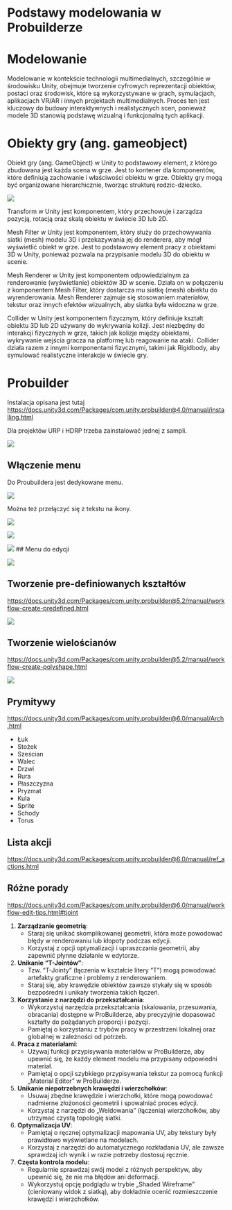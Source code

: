 # Podstawy modelowania w Probuilderze


# Modelowanie

Modelowanie w kontekście technologii multimedialnych, szczególnie w
środowisku Unity, obejmuje tworzenie cyfrowych reprezentacji obiektów,
postaci oraz środowisk, które są wykorzystywane w grach, symulacjach,
aplikacjach VR/AR i innych projektach multimedialnych. Proces ten jest
kluczowy do budowy interaktywnych i realistycznych scen, ponieważ modele
3D stanowią podstawę wizualną i funkcjonalną tych aplikacji.

# Obiekty gry (ang. gameobject)

Obiekt gry (ang. GameObject) w Unity to podstawowy element, z którego
zbudowana jest każda scena w grze. Jest to kontener dla komponentów,
które definiują zachowanie i właściwości obiektu w grze. Obiekty gry
mogą być organizowane hierarchicznie, tworząc strukturę rodzic-dziecko.

![](images/p4.png)

Transform w Unity jest komponentem, który przechowuje i zarządza
pozycją, rotacją oraz skalą obiektu w świecie 3D lub 2D.

Mesh Filter w Unity jest komponentem, który służy do przechowywania
siatki (mesh) modelu 3D i przekazywania jej do renderera, aby mógł
wyświetlić obiekt w grze. Jest to podstawowy element pracy z obiektami
3D w Unity, ponieważ pozwala na przypisanie modelu 3D do obiektu w
scenie.

Mesh Renderer w Unity jest komponentem odpowiedzialnym za renderowanie
(wyświetlanie) obiektów 3D w scenie. Działa on w połączeniu z
komponentem Mesh Filter, który dostarcza mu siatkę (mesh) obiektu do
wyrenderowania. Mesh Renderer zajmuje się stosowaniem materiałów,
tekstur oraz innych efektów wizualnych, aby siatka była widoczna w grze.

Collider w Unity jest komponentem fizycznym, który definiuje kształt
obiektu 3D lub 2D używany do wykrywania kolizji. Jest niezbędny do
interakcji fizycznych w grze, takich jak kolizje między obiektami,
wykrywanie wejścia gracza na platformę lub reagowanie na ataki. Collider
działa razem z innymi komponentami fizycznymi, takimi jak Rigidbody, aby
symulować realistyczne interakcje w świecie gry.

# Probuilder

Instalacja opisana jest tutaj
https://docs.unity3d.com/Packages/com.unity.probuilder@4.0/manual/installing.html

Dla projektów URP i HDRP trzeba zainstalować jednej z sampli.

![](images/p5.png)

## Włączenie menu

Do Proubuildera jest dedykowane menu.

![](images/p6.png)

Można też przełączyć się z tekstu na ikony.

![](images/p7.png)

![](images/p8.png)

![](images/p8.png) \## Menu do edycji

![](images/p12.png)

## Tworzenie pre-definiowanych kształtów

<https://docs.unity3d.com/Packages/com.unity.probuilder@5.2/manual/workflow-create-predefined.html>

![](images/p9.png)

## Tworzenie wielościanów

<https://docs.unity3d.com/Packages/com.unity.probuilder@5.2/manual/workflow-create-polyshape.html>

![](images/p10.png)

## Prymitywy

<https://docs.unity3d.com/Packages/com.unity.probuilder@6.0/manual/Arch.html>

- Łuk
- Stożek
- Sześcian
- Walec
- Drzwi
- Rura
- Płaszczyzna
- Pryzmat
- Kula
- Sprite
- Schody
- Torus

## Lista akcji

<https://docs.unity3d.com/Packages/com.unity.probuilder@6.0/manual/ref_actions.html>

## Różne porady

<https://docs.unity3d.com/Packages/com.unity.probuilder@6.0/manual/workflow-edit-tips.html#tjoint>

1.  **Zarządzanie geometrią**:
    - Staraj się unikać skomplikowanej geometrii, która może powodować
      błędy w renderowaniu lub kłopoty podczas edycji.
    - Korzystaj z opcji optymalizacji i upraszczania geometrii, aby
      zapewnić płynne działanie w edytorze.
2.  **Unikanie “T-Jointów”**:
    - Tzw. “T-Jointy” (łączenia w kształcie litery “T”) mogą powodować
      artefakty graficzne i problemy z renderowaniem.
    - Staraj się, aby krawędzie obiektów zawsze stykały się w sposób
      bezpośredni i unikały tworzenia takich łączeń.
3.  **Korzystanie z narzędzi do przekształcania**:
    - Wykorzystuj narzędzia przekształcania (skalowania, przesuwania,
      obracania) dostępne w ProBuilderze, aby precyzyjnie dopasować
      kształty do pożądanych proporcji i pozycji.
    - Pamiętaj o korzystaniu z trybów pracy w przestrzeni lokalnej oraz
      globalnej w zależności od potrzeb.
4.  **Praca z materiałami**:
    - Używaj funkcji przypisywania materiałów w ProBuilderze, aby
      upewnić się, że każdy element modelu ma przypisany odpowiedni
      materiał.
    - Pamiętaj o opcji szybkiego przypisywania tekstur za pomocą funkcji
      „Material Editor” w ProBuilderze.
5.  **Unikanie niepotrzebnych krawędzi i wierzchołków**:
    - Usuwaj zbędne krawędzie i wierzchołki, które mogą powodować
      nadmierne złożoności geometrii i spowalniać proces edycji.
    - Korzystaj z narzędzi do „Weldowania” (łączenia) wierzchołków, aby
      utrzymać czystą topologię siatki.
6.  **Optymalizacja UV**:
    - Pamiętaj o ręcznej optymalizacji mapowania UV, aby tekstury były
      prawidłowo wyświetlane na modelach.
    - Korzystaj z narzędzi do automatycznego rozkładania UV, ale zawsze
      sprawdzaj ich wynik i w razie potrzeby dostosuj ręcznie.
7.  **Częsta kontrola modelu**:
    - Regularnie sprawdzaj swój model z różnych perspektyw, aby upewnić
      się, że nie ma błędów ani deformacji.
    - Wykorzystuj opcję podglądu w trybie „Shaded Wireframe” (cieniowany
      widok z siatką), aby dokładnie ocenić rozmieszczenie krawędzi i
      wierzchołków.
